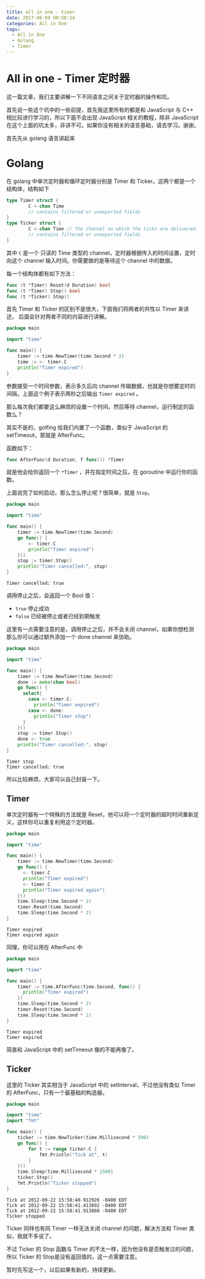 ```yaml
---
title: all in one - timer
date: 2017-06-09 00:50:14
categories: All in One
tags:
  - All in One
  - Golang
  - Timer
---
```


# All in one - Timer 定时器

<!-- TOC -->

这一篇文章，我们主要讲解一下不同语言之间关于定时器的操作和坑。

首先说一些这个坑中的一些前提，首先我这里所有的都是和 JavaScript 与 C++ 相比较进行学习的，所以下面不会出现 JavaScript 相关的教程，除非 JavaScript 在这个上面的坑太多，非讲不可。如果你没有相关的语言基础，请去学习。谢谢。

首先先从 golang 语言讲起来

# Golang

在 golang 中单次定时器和循环定时器分别是 Timer 和 Ticker。这两个都是一个结构体，结构如下

```go
type Timer struct {
        C <-chan Time
        // contains filtered or unexported fields
}
type Ticker struct {
        C <-chan Time // The channel on which the ticks are delivered.
        // contains filtered or unexported fields
}
```

其中 `C` 是一个 只读的 Time 类型的 channel，定时器根据传入的时间设置，定时向这个 channel 输入时间。你需要做的是等待这个 channel 中的数据。

每一个结构体都有如下方法：

```go
func (t *Timer) Reset(d Duration) bool
func (t *Timer) Stop() bool
func (t *Ticker) Stop()
```

首先 Timer 和 Ticker 的区别不是很大，下面我们将两者的共性以 Timer 来讲述， 后面会针对两者不同的内容进行讲解。

```go
package main

import "time"

func main() {
    timer := time.NewTimer(time.Second * 2)
  	time := <- timer.C
    println("Timer expired")
}
```

参数接受一个时间参数，表示多久后向 channel 传输数据，也就是你想要定时的间隔，上面这个例子表示两秒之后输出 `Timer expired` 。

那么每次我们都要这么麻烦的设置一个时间，然后等待 channel，运行制定的函数么？

其实不是的，golfing 给我们内置了一个函数，类似于 JavaScript 的 setTimeout，那就是 AfterFunc。

函数如下：

```go
func AfterFunc(d Duration, f func()) *Timer
```

就是他会给你返回一个 `*Timer` ，并在指定时间之后，在 goroutine 中运行你的函数。

上面说完了如何启动，那么怎么停止呢？很简单，就是 `Stop`。

```go
package main

import "time"

func main() {
    timer := time.NewTimer(time.Second)
    go func() {
        <- timer.C
        println("Timer expired")
    }()
    stop := timer.Stop()
    println("Timer cancelled:", stop)
}
```

```
Timer cancelled: true
```

调用停止之后，会返回一个 Bool 值：

* `true` 停止成功
* `false` 已经被停止或者已经到期触发

这里有一点需要注意的是，调用停止之后，并不会关闭 channel，如果你想检测那么你可以通过额外添加一个 done channel 来协助。

```go
package main

import "time"

func main() {
    timer := time.NewTimer(time.Second)
    done := make(chan bool)
    go func() {
      select{
        case <- timer.C:
          println("Timer expired")
        case <- done:
          println("Timer stop")
      }
    }()
    stop := timer.Stop()
    done <- true
    println("Timer cancelled:", stop)
}
```

```
Timer stop
Timer cancelled: true
```

所以比较麻烦，大家可以自己封装一下。

## Timer

单次定时器有一个特殊的方法就是 Reset，他可以将一个定时器的超时时间重新定义，这样你可以重复利用这个定时器。

```go
package main

import "time"

func main() {
    timer := time.NewTimer(time.Second)
    go func() {
      <- timer.C
      println("Timer expired")
      <- timer.C
      println("Timer expired again")
    }()
    time.Sleep(time.Second * 2)
    timer.Reset(time.Second)
    time.Sleep(time.Second * 2)
}
```

```
Timer expired
Timer expired again
```

同理，你可以用在 AfterFunc 中

```go
package main

import "time"

func main() {
    timer := time.AfterFunc(time.Second, func() {
      println("Timer expired")
    })
    time.Sleep(time.Second * 2)
    timer.Reset(time.Second)
    time.Sleep(time.Second * 2)
}
```

```
Timer expired
Timer expired
```

简直和 JavaScript 中的 setTimeout 像的不能再像了。

## Ticker

这里的 Ticker 其实相当于 JavaScript 中的 setInterval，不过他没有类似 Timer 的 AfterFunc，只有一个最基础的构造器。

```go
package main

import "time"
import "fmt"

func main() {
    ticker := time.NewTicker(time.Millisecond * 500)
    go func() {
        for t := range ticker.C {
            fmt.Println("Tick at", t)
        }
    }()
    time.Sleep(time.Millisecond * 1500)
    ticker.Stop()
    fmt.Println("Ticker stopped")
}
```

```
Tick at 2012-09-22 15:58:40.912926 -0400 EDT
Tick at 2012-09-22 15:58:41.413892 -0400 EDT
Tick at 2012-09-22 15:58:41.913888 -0400 EDT
Ticker stopped
```

Ticker 同样也有同 Timer 一样无法关闭 channel 的问题，解决方法和 Timer 类似，我就不多说了。

不过 Ticker 的 Stop 函数与 Timer 的不太一样，因为他没有是否触发过的问题，所以 Ticker 的 Stop是没有返回值的，这一点需要注意。

暂时先写这一个，以后如果有新的，持续更新。
